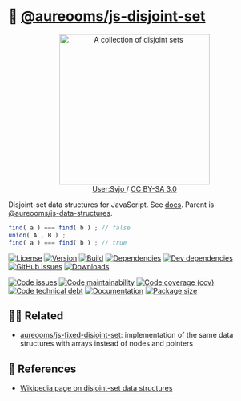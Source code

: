 :rice_ball: [@aureooms/js-disjoint-set](https://make-github-pseudonymous-again.github.io/js-disjoint-set)
==

<p align="center">
<a href="https://commons.wikimedia.org/wiki/File:Disjuct-sets.svg">
<img alt="A collection of disjoint sets" src="https://upload.wikimedia.org/wikipedia/commons/8/89/Disjuct-sets.svg" width="300">
</a><br/>
<a href="https://commons.wikimedia.org/w/index.php?title=User:Svjo">
User:Svjo
</a>
/
<a href="https://creativecommons.org/licenses/by-sa/3.0">CC BY-SA 3.0</a>
</p>


Disjoint-set data structures for JavaScript.
See [docs](https://make-github-pseudonymous-again.github.io/js-disjoint-set).
Parent is
[@aureooms/js-data-structures](https://github.com/make-github-pseudonymous-again/js-data-structures).

```js
find( a ) === find( b ) ; // false
union( A , B ) ;
find( a ) === find( b ) ; // true
```

[![License](https://img.shields.io/github/license/make-github-pseudonymous-again/js-disjoint-set.svg)](https://raw.githubusercontent.com/make-github-pseudonymous-again/js-disjoint-set/main/LICENSE)
[![Version](https://img.shields.io/npm/v/@aureooms/js-disjoint-set.svg)](https://www.npmjs.org/package/@aureooms/js-disjoint-set)
[![Build](https://img.shields.io/travis/make-github-pseudonymous-again/js-disjoint-set/main.svg)](https://travis-ci.org/make-github-pseudonymous-again/js-disjoint-set/branches)
[![Dependencies](https://img.shields.io/david/make-github-pseudonymous-again/js-disjoint-set.svg)](https://david-dm.org/make-github-pseudonymous-again/js-disjoint-set)
[![Dev dependencies](https://img.shields.io/david/dev/make-github-pseudonymous-again/js-disjoint-set.svg)](https://david-dm.org/make-github-pseudonymous-again/js-disjoint-set?type=dev)
[![GitHub issues](https://img.shields.io/github/issues/make-github-pseudonymous-again/js-disjoint-set.svg)](https://github.com/make-github-pseudonymous-again/js-disjoint-set/issues)
[![Downloads](https://img.shields.io/npm/dm/@aureooms/js-disjoint-set.svg)](https://www.npmjs.org/package/@aureooms/js-disjoint-set)

[![Code issues](https://img.shields.io/codeclimate/issues/make-github-pseudonymous-again/js-disjoint-set.svg)](https://codeclimate.com/github/make-github-pseudonymous-again/js-disjoint-set/issues)
[![Code maintainability](https://img.shields.io/codeclimate/maintainability/make-github-pseudonymous-again/js-disjoint-set.svg)](https://codeclimate.com/github/make-github-pseudonymous-again/js-disjoint-set/trends/churn)
[![Code coverage (cov)](https://img.shields.io/codecov/c/gh/make-github-pseudonymous-again/js-disjoint-set/main.svg)](https://codecov.io/gh/make-github-pseudonymous-again/js-disjoint-set)
[![Code technical debt](https://img.shields.io/codeclimate/tech-debt/make-github-pseudonymous-again/js-disjoint-set.svg)](https://codeclimate.com/github/make-github-pseudonymous-again/js-disjoint-set/trends/technical_debt)
[![Documentation](https://make-github-pseudonymous-again.github.io/js-disjoint-set/badge.svg)](https://make-github-pseudonymous-again.github.io/js-disjoint-set/source.html)
[![Package size](https://img.shields.io/bundlephobia/minzip/@aureooms/js-disjoint-set)](https://bundlephobia.com/result?p=@aureooms/js-disjoint-set)

## :dancing_women: Related

  - [aureooms/js-fixed-disjoint-set](https://github.com/make-github-pseudonymous-again/js-fixed-disjoint-set):
    implementation of the same data structures with arrays instead of nodes and pointers

## :scroll: References

  - [Wikipedia page on disjoint-set data structures](https://en.wikipedia.org/wiki/Disjoint-set_data_structure)
